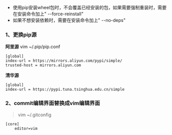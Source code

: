 - 使用pip安装wheel包时，不会覆盖已经安装的包，如果需要强制重装时，需要在安装命令加上" --force-reinstall"
- 如果不想安装依赖时，需要在安装命令加上" --no-deps"

### 1、更换pip源
**阿里源**
vim ~/.pip/pip.conf
```
[global]
index-url = https://mirrors.aliyun.com/pypi/simple/
trusted-host = mirrors.aliyun.com
```
**清华源**
```
[global]
index-url = https://pypi.tuna.tsinghua.edu.cn/simple
```

### 2、commit编辑界面替换成vim编辑界面
>vim ~/.gitconfig
```
[core]
    editor=vim
```

